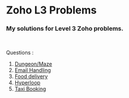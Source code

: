 # Zoho L3 Problems
 <h3>My solutions for Level 3 Zoho problems.</h3>
 <br/>
 <p>Questions : </p>
 <ol>
  <li><a href="https://github.com/detraxo/Zoho-L3-Problems/blob/main/Zoho%20Questions/Appilcation%20questions%20Zoho.txt">Dungeon/Maze</a></li>
  <li><a href="https://github.com/detraxo/Zoho-L3-Problems/blob/main/Zoho%20Questions/Email%20Handling.pdf">Email Handling</a></li>
  <li><a href="https://github.com/detraxo/Zoho-L3-Problems/blob/main/Zoho%20Questions/Q4%20_%20Food%20Delivery%20Booking.pdf">Food delivery</a></li>
  <li><a href="https://github.com/detraxo/Zoho-L3-Problems/blob/main/Zoho%20Questions/Q7%20_%20Hyperloop%20Passenger%20Booking.pdf">Hyperloop</a></li>
  <li><a href="https://www.geeksforgeeks.org/zoho-interview-set-3-campus/">Taxi Booking</a></li>
 </ol>
